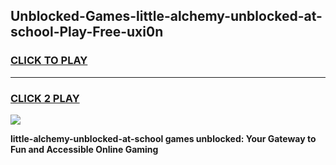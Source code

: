 
## Unblocked-Games-little-alchemy-unblocked-at-school-Play-Free-uxi0n
<h3>
<a href="https://premium76.site?title=little-alchemy-unblocked-at-school&ref=19M">CLICK TO PLAY</a></h3>
<hr>

<h3>
<a href="https://premium76.site?title=little-alchemy-unblocked-at-school&ref=19M">CLICK 2 PLAY</a>
  
</h3>

<a href="https://premium76.site?title=little-alchemy-unblocked-at-school&ref=19M"><img src="https://clearcache.store/games.png"></a>


**little-alchemy-unblocked-at-school games unblocked: Your Gateway to Fun and Accessible Online Gaming**
